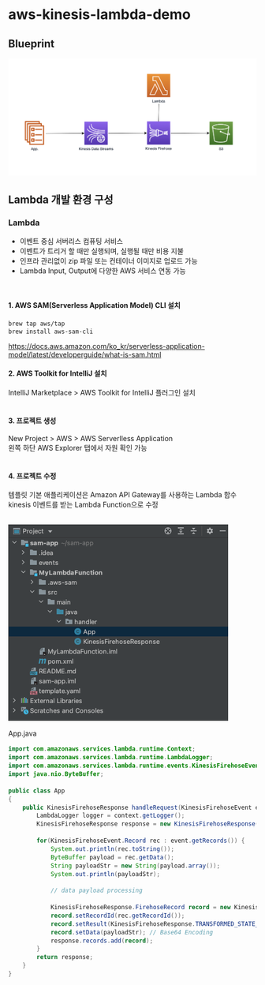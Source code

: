 # aws-kinesis-lambda-demo


## Blueprint
![architecture](./img/architecture.png)


## Lambda 개발 환경 구성
### Lambda
- 이벤트 중심 서버리스 컴퓨팅 서비스
- 이벤트가 트리거 할 때만 실행되며, 실행될 때만 비용 지불
- 인프라 관리없이 zip 파일 또는 컨테이너 이미지로 업로드 가능
- Lambda Input, Output에 다양한 AWS 서비스 연동 가능  
</br>

#### 1. AWS SAM(Serverless Application Model) CLI 설치
```
brew tap aws/tap
brew install aws-sam-cli
```
https://docs.aws.amazon.com/ko_kr/serverless-application-model/latest/developerguide/what-is-sam.html
</br>

#### 2. AWS Toolkit for IntelliJ 설치
IntelliJ Marketplace > AWS Toolkit for IntelliJ 플러그인 설치  
</br>

#### 3. 프로젝트 생성 
New Project > AWS > AWS Serverlless Application  
왼쪽 하단 AWS Explorer 탭에서 자원 확인 가능  
</br>

#### 4. 프로젝트 수정
템플릿 기본 애플리케이션은 Amazon API Gateway를 사용하는 Lambda 함수
kinesis 이벤트를 받는 Lambda Function으로 수정  
</br>

![architecture](./img/project.png)
</br>

App.java
```java
import com.amazonaws.services.lambda.runtime.Context;
import com.amazonaws.services.lambda.runtime.LambdaLogger;
import com.amazonaws.services.lambda.runtime.events.KinesisFirehoseEvent;
import java.nio.ByteBuffer;

public class App
{
    public KinesisFirehoseResponse handleRequest(KinesisFirehoseEvent event, Context context) {
        LambdaLogger logger = context.getLogger();
        KinesisFirehoseResponse response = new KinesisFirehoseResponse();

        for(KinesisFirehoseEvent.Record rec : event.getRecords()) {
            System.out.println(rec.toString());
            ByteBuffer payload = rec.getData();
            String payloadStr = new String(payload.array());
            System.out.println(payloadStr);

            // data payload processing

            KinesisFirehoseResponse.FirehoseRecord record = new KinesisFirehoseResponse.FirehoseRecord();
            record.setRecordId(rec.getRecordId());
            record.setResult(KinesisFirehoseResponse.TRANSFORMED_STATE_OK);
            record.setData(payloadStr); // Base64 Encoding
            response.records.add(record);
        }
        return response;
    }
}
```
